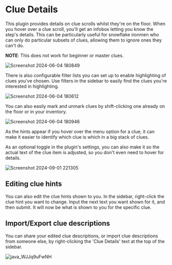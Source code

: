 # Clue Details

This plugin provides details on clue scrolls whilst they're on the floor. When you hover over a clue scroll, you'll get an infobox letting you know the step's details. This can be particularly useful for snowflake ironmen who can only do particular subsets of clues, allowing them to ignore ones they can't do.

**NOTE**: This does not work for beginner or master clues.

![Screenshot 2024-06-04 180849](https://github.com/Zoinkwiz/clue-regions/assets/29153234/4a470836-cff4-4ce7-93f1-060ba4a3a8d7)


There is also configurable filter lists you can set up to enable highlighting of clues you've chosen. Use filters in the sidebar to easily find the clues you're interested in highlighting.

![Screenshot 2024-06-04 180612](https://github.com/Zoinkwiz/clue-regions/assets/29153234/d08ee01a-d8c0-4baf-9054-6fc9173af6cd)

You can also easily mark and unmark clues by shift-clicking one already on the floor or in your inventory.

![Screenshot 2024-06-04 180946](https://github.com/Zoinkwiz/clue-regions/assets/29153234/4e1d5fc9-33ac-4558-94bf-ca3beae1d0a2)

As the hints appear if you hover over the menu option for a clue, it can make it easier to identify which clue is which in a big stack of clues.

As an optional toggle in the plugin's settings, you can also make it so the actual text of the clue item is adjusted, so you don't even need to hover for details.

![Screenshot 2024-09-01 221305](https://github.com/user-attachments/assets/72685ba5-f441-4cac-b18c-6cc0ddf42d98)

## Editing clue hints

You can also edit the clue hints shown to you. In the sidebar, right-click the clue hint you want to change. Input the next text you want shown for it, and then submit. It will now be what is shown to you for the specific clue.

## Import/Export clue descriptions

You can share your edited clue descriptions, or import clue descriptions from someone else, by right-clicking the 'Clue Details' text at the top of the sidebar.

![java_WJJq9uFwNH](https://github.com/user-attachments/assets/504a4bb8-a0dc-429d-be3d-1684e663a264)
